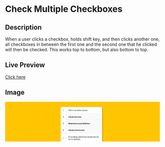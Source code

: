 # Check Multiple Checkboxes

## Description
When a user clicks a checkbox, holds shift key, and then clicks another one, all checkboxes in between the first one and the second one that he clicked will then be checked. This works top to bottom, but also bottom to top.

## Live Preview
[Click here](http://www.agm.website/projects/check-multiple-checkboxes/index.html)



## Image

![preview](https://github.com/agmkowalczyk/JS30.10-Check-Multiple-Checkboxes/blob/master/Check-Multiple-Checkboxes.jpg "Check Multiple Checkboxes")
